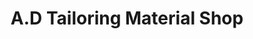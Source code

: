 ---
title: "A.D Tailoring Material Shop"
url: /monrovia/a-d-tailoring-material-shop/
shop: Schneiderei
---